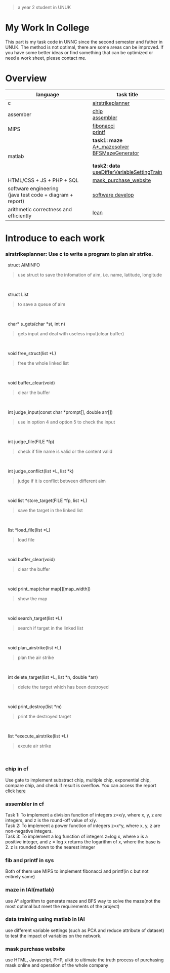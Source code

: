 > a year 2 student in UNUK
# My Work In College

This part is my task code in UNNC since the second semester and futher in UNUK. The method is not optimal, there are some areas can be improved. If you have some better ideas or find something that can be optimized or need a work sheet, please contact me.

# Overview

 language | task title
 -|-
 c | [airstrikeplanner](c/airstrikeplanner.c)
 assember | [chip](cf/cw1) <br/> [assembler](cf/cw2)
 MIPS | [fibonacci](sys/Q1.s) <br/> [printf](sys/Q2.s)
 matlab | **task1: maze**<br/>[A*_mazesolver](IAI/FAIcw1-20126355/Astar-MazeSolver-20126355) <br/> [BFSMazeGenerator](IAI/FAIcw1-20126355/BFSMazeGenerator_20126355)<br/><br/>**task2: data**<br/>[useDifferVariableSettingTrain](IAI/FAIcw2-20126355)
 HTML/CSS + JS + PHP + SQL | [mask_purchase_website](20126355-Wendi-Han)
 software engineering<br/>(java test code + diagram + report) | [software develop](fse)
 arithmetic correctness and efficiently | [lean](ACE/lean)

# Introduce to each work

### airstrikeplanner: Use c to write a program to plan air strike.

&nbsp; struct AIMINFO
> use struct to save the infomation of aim, i.e. name, latitude, longitude
<br/>

&nbsp; struct List
> to save a queue of aim
<br/>

&nbsp; char* s_gets(char *st, int n)       
> gets input and deal with useless input(clear buffer)
<br/>

&nbsp; void free_struct(list *L)			
> free the whole linked list
<br/>

&nbsp; void buffer_clear(void)
> clear the buffer
<br/>

&nbsp; int judge_input(const char *prompt[], double arr[])
> use in option 4 and option 5 to check the input
<br/>

&nbsp; int judge_file(FILE *fp)
> check if file name is valid or the content valid
<br/>

&nbsp; int judge_conflict(list *L, list *k)
> judge if it is conflict between different aim
<br/>

&nbsp; void list *store_target(FILE *fp, list *L)
> save the target in the linked list
<br/>

&nbsp; list *load_file(list *L)
> load file
<br/>

&nbsp; void buffer_clear(void)
> clear the buffer
<br/>

&nbsp; void print_map(char map[][map_width])
> show the map
<br/>

&nbsp; void search_target(list *L)
> search if target in the linked list
<br/>

&nbsp; void plan_airstrike(list *L)
> plan the air strike
<br/>

&nbsp; int delete_target(list *L, list *n, double *arr)
> delete the target which has been destroyed
<br/>

&nbsp; void print_destroy(list *m)
> print the destroyed target
<br/>

&nbsp; list *execute_airstrike(list *L)
> excute air strike
<br/>

### chip in cf

Use gate to implement substract chip, multiple chip, exponential chip, compare chip, and check if result is overflow.
You can access the report click [here](cf/cw1/readme.pdf)

### assembler in cf

Task 1: To implement a division function of integers z=x/y, where x, y, z are integers, and z is the round-off value of x/y.
<br/>
Task 2: To implement a power function of integers z=x^y, where x, y, z are non-negative integers.
<br/>
Task 3: To implement a log function of integers z=log x, where x is a positive integer, and z = log x returns the logarithm of x, where the base is 2. z is rounded down to the nearest integer

###  fib and printf in sys

Both of them use MIPS to implement fibonacci and printf(in c but not entirely same)

###  maze in IAI(matlab)

use A* algorithm to generate maze and BFS way to solve the maze(not the most optimal but meet the requirements of the project)

###  data training using matlab in IAI

use different variable settings (such as PCA and reduce attribute of dataset) to test the impact of variables on the network.

### mask purchase website

use HTML, Javascript, PHP, ulkit to ultimate the truth process of purchasing mask online and operation of the whole company
